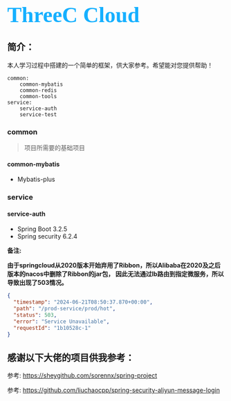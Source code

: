 <div style="color:#16b0ff;font-size:50px;font-weight: 900;text-shadow: 5px 5px 10px var(--theme-color);font-family: 'Comic Sans MS';">ThreeC Cloud</div>

## 简介：

本人学习过程中搭建的一个简单的框架，供大家参考。希望能对您提供帮助！

```
common:
	common-mybatis
	common-redis
	common-tools
service:
	service-auth
	service-test
```



### common

>  项目所需要的基础项目

#### common-mybatis

- Mybatis-plus

### service

#### service-auth

- Spring Boot 3.2.5
- Spring security 6.2.4



**备注:**

**由于springcloud从2020版本开始弃用了Ribbon，所以Alibaba在2020及之后版本的nacos中删除了Ribbon的jar包， 因此无法通过lb路由到指定微服务，所以导致出现了503情况。**

```json
{
  "timestamp": "2024-06-21T08:50:37.870+00:00",
  "path": "/prod-service/prod/hot",
  "status": 503,
  "error": "Service Unavailable",
  "requestId": "1b10528c-1"
}
```



## 感谢以下大佬的项目供我参考：

参考: https://sheygithub.com/sorennx/spring-project

参考: https://github.com/liuchaocpp/spring-security-aliyun-message-login

